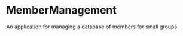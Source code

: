 MemberManagement
================

An application for managing a database of members for small groups